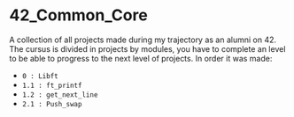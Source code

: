 # 42_Common_Core
A collection of all projects made during my trajectory as an alumni on 42.
The cursus is divided in projects by modules, you have to complete an level to be able to progress to the next level of projects.
In order it was made:

- `0 : Libft`
- `1.1 : ft_printf`
- `1.2 : get_next_line`
- `2.1 : Push_swap`
